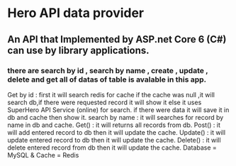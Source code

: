 # Hero API data provider
## An API that Implemented by ASP.net Core 6 (C#) can use by library applications.
### there are search by id , search by name , create , update , delete and get all of datas of table is avalable in this app.
 Get by id : first it will search redis for cache if the cache was null ,it will search db,if there were requested record it will show it else it uses SuperHero API Service (online) for search. if there were data it will save it in db and cache then show it.
 search by name : it will searches for record by name in db and cache.
 Get() : it will returns all records from db.
 Post() : it will add entered record to db then it will update the cache.
 Update() :  it will update entered record to db then it will update the cache.
 Delete() : it will delete entered record from db then it will update the cache.
 Database = MySQL & Cache = Redis

